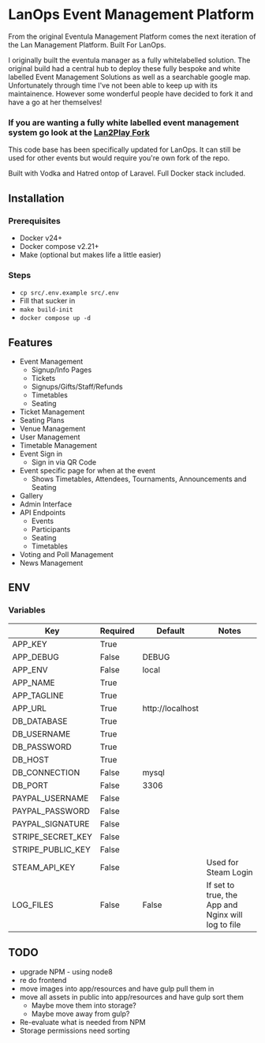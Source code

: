 # LanOps Event Management Platform

From the original Eventula Management Platform comes the next iteration of the Lan Management Platform. Built For LanOps. 

I originally built the eventula manager as a fully whitelabelled solution. The original build had a central hub to deploy these fully bespoke and white labelled Event Management Solutions as well as a searchable google map. Unfortunately through time I've not been able to keep up with its maintainence. However some wonderful people have decided to fork it and have a go at her themselves! 

### If you are wanting a fully white labelled event management system go look at the [Lan2Play Fork](https://github.com/Lan2Play/eventula-manager)

This code base has been specifically updated for LanOps. It can still be used for other events but would require you're own fork of the repo.

Built with Vodka and Hatred ontop of Laravel. Full Docker stack included.

## Installation

### Prerequisites

- Docker v24+
- Docker compose v2.21+
- Make (optional but makes life a little easier)

### Steps

- ```cp src/.env.example src/.env```
- Fill that sucker in
- ```make build-init```
- ```docker compose up -d```


## Features

- Event Management
  - Signup/Info Pages
  - Tickets
  - Signups/Gifts/Staff/Refunds
  - Timetables
  - Seating
- Ticket Management
- Seating Plans
- Venue Management
- User Management
- Timetable Management
- Event Sign in
  - Sign in via QR Code
- Event specific page for when at the event
  - Shows Timetables, Attendees, Tournaments, Announcements and Seating
- Gallery
- Admin Interface
- API Endpoints
  - Events
  - Participants
  - Seating
  - Timetables
- Voting and Poll Management
- News Management

## ENV

### Variables

| Key                          | Required | Default          | Notes                                                                               |
|------------------------------|----------|------------------|-------------------------------------------------------------------------------------|
| APP_KEY                      | True     |                  |                                                                                     |
| APP_DEBUG                    | False    | DEBUG            |                                                                                     |
| APP_ENV                      | False    | local            |                                                                                     |
| APP_NAME                     | True     |                  |                                                                                     |
| APP_TAGLINE                  | True     |                  |                                                                                     |
| APP_URL                      | True     | http://localhost |                                                                                     |
| DB_DATABASE                  | True     |                  |                                                                                     |
| DB_USERNAME                  | True     |                  |                                                                                     |
| DB_PASSWORD                  | True     |                  |                                                                                     |
| DB_HOST                      | True     |                  |                                                                                     |
| DB_CONNECTION                | False    | mysql            |                                                                                     |
| DB_PORT                      | False    | 3306             |                                                                                     |
| PAYPAL_USERNAME              | False    |                  |                                                                                     |
| PAYPAL_PASSWORD              | False    |                  |                                                                                     |
| PAYPAL_SIGNATURE             | False    |                  |                                                                                     |
| STRIPE_SECRET_KEY            | False    |                  |                                                                                     |
| STRIPE_PUBLIC_KEY            | False    |                  |                                                                                     |
| STEAM_API_KEY                | False    |                  | Used for Steam Login                                                                |
| LOG_FILES                    | False    | False            | If set to true, the App and Nginx will log to file                                  |

## TODO

- upgrade NPM - using node8
- re do frontend
- move images into app/resources and have gulp pull them in
- move all assets in public into app/resources and have gulp sort them
    - Maybe move them into storage?
    - Maybe move away from gulp?
- Re-evaluate what is needed from NPM
- Storage permissions need sorting